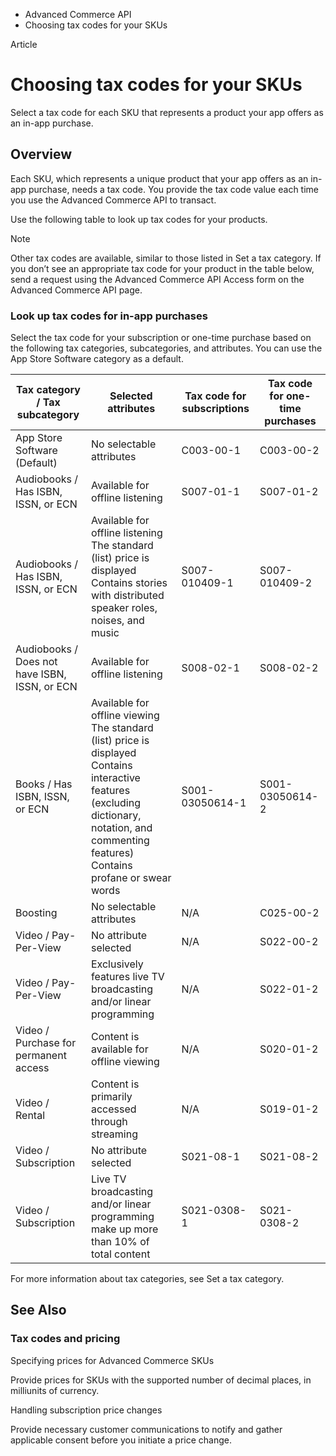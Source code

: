 

- Advanced Commerce API
-  Choosing tax codes for your SKUs 

Article

# Choosing tax codes for your SKUs

Select a tax code for each SKU that represents a product your app offers as an in-app purchase.

## Overview

Each SKU, which represents a unique product that your app offers as an in-app purchase, needs a tax code. You provide the tax code value each time you use the Advanced Commerce API to transact.

Use the following table to look up tax codes for your products.

Note

Other tax codes are available, similar to those listed in Set a tax category. If you don’t see an appropriate tax code for your product in the table below, send a request using the Advanced Commerce API Access form on the Advanced Commerce API page.

### Look up tax codes for in-app purchases

Select the tax code for your subscription or one-time purchase based on the following tax categories, subcategories, and attributes. You can use the App Store Software category as a default.

| Tax category / Tax subcategory | Selected attributes | Tax code for subscriptions | Tax code for one-time purchases |
|----|----|----|----|
| App Store Software (Default) | No selectable attributes | C003-00-1 | C003-00-2 |
| Audiobooks / Has ISBN, ISSN, or ECN | Available for offline listening | S007-01-1 | S007-01-2 |
| Audiobooks / Has ISBN, ISSN, or ECN | Available for offline listening  The standard (list) price is displayed  Contains stories with distributed speaker roles, noises, and music | S007-010409-1 | S007-010409-2 |
| Audiobooks / Does not have ISBN, ISSN, or ECN | Available for offline listening | S008-02-1 | S008-02-2 |
| Books / Has ISBN, ISSN, or ECN | Available for offline viewing  The standard (list) price is displayed  Contains interactive features (excluding dictionary, notation, and commenting features)  Contains profane or swear words | S001-03050614-1 | S001-03050614-2 |
| Boosting | No selectable attributes | N/A | C025-00-2 |
| Video / Pay-Per-View | No attribute selected | N/A | S022-00-2 |
| Video / Pay-Per-View | Exclusively features live TV broadcasting and/or linear programming | N/A | S022-01-2 |
| Video / Purchase for permanent access | Content is available for offline viewing | N/A | S020-01-2 |
| Video / Rental | Content is primarily accessed through streaming | N/A | S019-01-2 |
| Video / Subscription | No attribute selected | S021-08-1 | S021-08-2 |
| Video / Subscription | Live TV broadcasting and/or linear programming make up more than 10% of total content | S021-0308-1 | S021-0308-2 |

For more information about tax categories, see Set a tax category.

## See Also

### Tax codes and pricing

Specifying prices for Advanced Commerce SKUs

Provide prices for SKUs with the supported number of decimal places, in milliunits of currency.

Handling subscription price changes

Provide necessary customer communications to notify and gather applicable consent before you initiate a price change.

